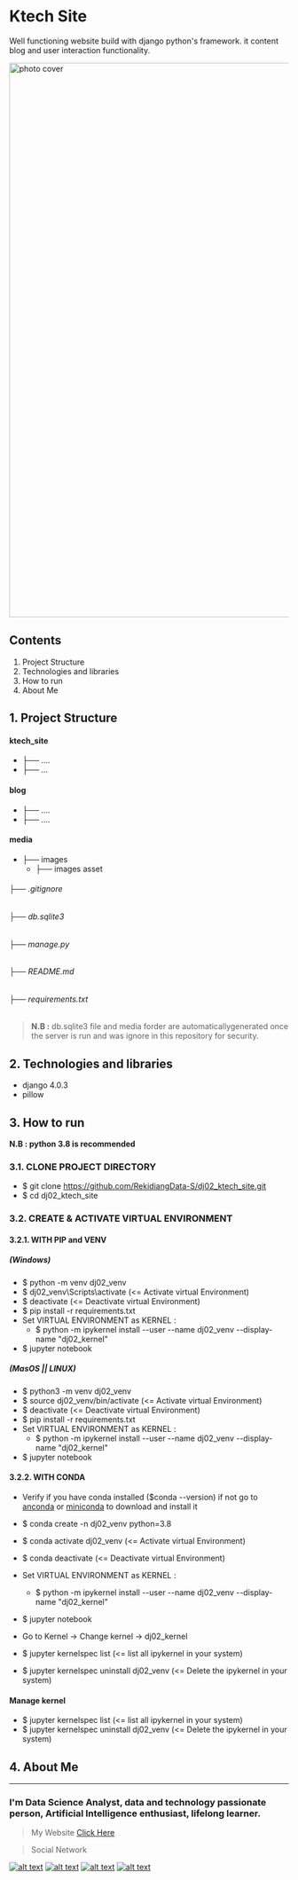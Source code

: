 # Ktech Site
Well functioning website build with django python's framework. it content blog and user interaction functionality.

<img src="./images/cover.png" width="1000" alt="photo cover" />

## Contents

1. Project Structure
2. Technologies and libraries
3. How to run
4. About Me

## 1. Project Structure

#### ktech_site
* ├── ....
* ├── ...

#### blog
* ├── ....
* ├── ....

#### media
* ├── images
    * ├── images asset
###### ├── .gitignore
###### ├── db.sqlite3
###### ├── manage.py
###### ├── README.md
###### ├── requirements.txt

> **N.B :** db.sqlite3 file and media forder are automaticallygenerated once the server is run and was ignore in this repository for security.

## 2. Technologies and libraries

* django 4.0.3
* pillow
## 3. How to run

**N.B : python 3.8 is recommended**

### 3.1. CLONE PROJECT DIRECTORY

+ $ git clone https://github.com/RekidiangData-S/dj02_ktech_site.git
+ $ cd dj02_ktech_site

### 3.2. CREATE & ACTIVATE VIRTUAL ENVIRONMENT

#### 3.2.1. WITH PIP and VENV

##### (Windows) 
+ $ python -m venv dj02_venv 
+ $ dj02_venv\Scripts\activate (<= Activate virtual Environment)
+ $ deactivate (<= Deactivate virtual Environment)
+ $ pip install -r requirements.txt
+ Set  VIRTUAL ENVIRONMENT as KERNEL : 
  +  $ python -m ipykernel install --user --name dj02_venv --display-name "dj02_kernel"
+ $ jupyter notebook

##### (MasOS || LINUX)
+ $ python3 -m venv dj02_venv 
+ $ source dj02_venv/bin/activate (<= Activate virtual Environment)  
+ $ deactivate (<= Deactivate virtual Environment)
+ $ pip install -r requirements.txt
+ Set  VIRTUAL ENVIRONMENT as KERNEL : 
  +  $ python -m ipykernel install --user --name dj02_venv --display-name "dj02_kernel"
+ $ jupyter notebook


#### 3.2.2. WITH CONDA

+ Verify if you have conda installed ($conda --version) if not go to [anconda](https://www.anaconda.com/products/individual) or [miniconda](https://docs.conda.io/en/latest/miniconda.html) to download and install it

+ $ conda create -n dj02_venv python=3.8
+ $ conda activate dj02_venv (<= Activate virtual Environment)
+ $ conda deactivate  (<= Deactivate virtual Environment)
+ Set  VIRTUAL ENVIRONMENT as KERNEL : 
  +  $ python -m ipykernel install --user --name dj02_venv --display-name "dj02_kernel"
+ $ jupyter notebook
+ Go to Kernel -> Change kernel -> dj02_kernel
+ $ jupyter kernelspec list (<= list all ipykernel in your system)
+ $ jupyter kernelspec uninstall dj02_venv (<= Delete the ipykernel in your system)


#### Manage kernel
+ $ jupyter kernelspec list (<= list all ipykernel in your system)
+ $ jupyter kernelspec uninstall dj02_venv (<= Delete the ipykernel in your system)


## 4. About Me
___

### I'm Data Science Analyst, data and technology passionate person, Artificial Intelligence enthusiast, lifelong learner.

> My Website [Click Here](https://kiese.tech)

> Social Network

[![alt text][1.1]][1]
[![alt text][2.1]][2]
[![alt text][3.1]][3]
[![alt text][4.1]][4]

[1.1]: https://i.imgur.com/oFsAcMx.png (facebook icon with padding)
[2.1]: https://i.imgur.com/YCdR3o9.png (twitter icon with padding)
[3.1]: https://i.imgur.com/5BWvIrF.png (github icon with padding)
[4.1]: https://i.imgur.com/UA7Oh6z.png (medium icon with padding)

[1]: http://www.facebook.com/reagan.kiese.37
[2]: https://twitter.com/ReaganKiese
[3]: https://github.com/Rekidiang2
[4]: https://medium.com/@rkddatas


